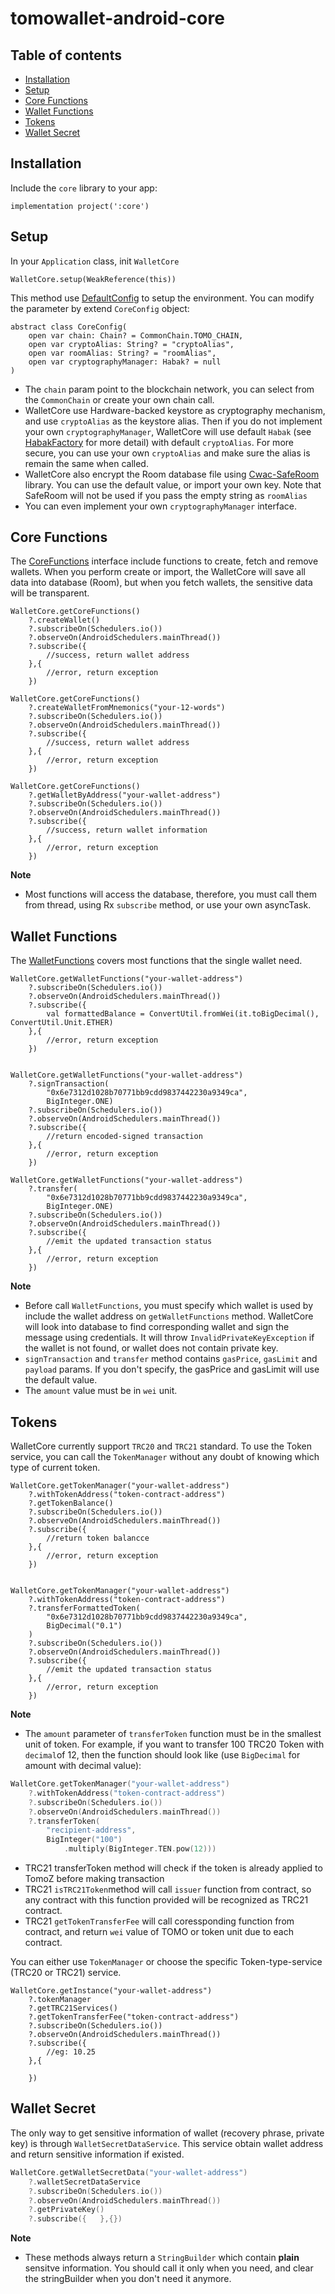 # tomowallet-android-core


## Table of contents

- [Installation](#installation)
- [Setup](#setup)
- [Core Functions](#core_function)
- [Wallet Functions](#wallet_functions)
- [Tokens](#tokens)
- [Wallet Secret](#wallet_secret)


## <a name=installation>Installation</a>

Include the `core` library to your app:

```
implementation project(':core')
```

## <a name=setup>Setup</a>

In your `Application` class, init `WalletCore`

```
WalletCore.setup(WeakReference(this))
```
This method use [DefaultConfig](core/src/main/java/com/tomochain/wallet/core/components/DefaultConfig.kt) to setup the environment. You can modify the parameter by extend `CoreConfig` object:

```
abstract class CoreConfig(
    open var chain: Chain? = CommonChain.TOMO_CHAIN,
    open var cryptoAlias: String? = "cryptoAlias",
    open var roomAlias: String? = "roomAlias",
    open var cryptographyManager: Habak? = null
)
```

- The `chain` param point to the blockchain network, you can select from the `CommonChain` or create your own chain call.
- WalletCore use Hardware-backed keystore as cryptography mechanism, and use `cryptoAlias` as the keystore alias. Then if you do not implement your own `cryptographyManager`, WalletCore will use default `Habak` (see [HabakFactory](core/src/main/java/com/tomochain/wallet/core/habak/HabakFactory.kt) for more detail) with default `cryptoAlias`. For more secure, you can use your own `cryptoAlias` and make sure the alias is remain the same when called.
- WalletCore also encrypt the Room database file using [Cwac-SafeRoom](https://github.com/commonsguy/cwac-saferoom) library. You can use the default value, or import your own key. Note that SafeRoom will not be used if you pass the empty string as `roomAlias`
- You can even implement your own `cryptographyManager` interface.


## <a name=core_function>Core Functions</a>

The [CoreFunctions](core/src/main/java/com/tomochain/wallet/core/components/CoreFunctions.kt) interface include functions to create, fetch and remove wallets. When you perform create or import, the WalletCore will save all data into database (Room), but when you fetch wallets, the sensitive data will be transparent. 

```
WalletCore.getCoreFunctions()
	?.createWallet()
	?.subscribeOn(Schedulers.io())
	?.observeOn(AndroidSchedulers.mainThread())
	?.subscribe({
		//success, return wallet address
	},{
		//error, return exception
	})
	
WalletCore.getCoreFunctions()
	?.createWalletFromMnemonics("your-12-words")
	?.subscribeOn(Schedulers.io())
	?.observeOn(AndroidSchedulers.mainThread())
	?.subscribe({
		//success, return wallet address
	},{
		//error, return exception
	})
		
WalletCore.getCoreFunctions()
	?.getWalletByAddress("your-wallet-address")
	?.subscribeOn(Schedulers.io())
	?.observeOn(AndroidSchedulers.mainThread())
	?.subscribe({
		//success, return wallet information
	},{
		//error, return exception
	})
```

**Note** 

- Most functions will access the database, therefore, you must call them from thread, using Rx `subscribe` method, or use your own asyncTask.



## <a name=wallet_functions>Wallet Functions</a>

The [WalletFunctions](core/src/main/java/com/tomochain/wallet/core/components/WalletFunctions.kt) covers most functions that the single wallet need.

```
WalletCore.getWalletFunctions("your-wallet-address")
	?.subscribeOn(Schedulers.io())
	?.observeOn(AndroidSchedulers.mainThread())
	?.subscribe({
		val formattedBalance = ConvertUtil.fromWei(it.toBigDecimal(), ConvertUtil.Unit.ETHER)
	},{
		//error, return exception
	})
		
		
WalletCore.getWalletFunctions("your-wallet-address")
	?.signTransaction(
		"0x6e7312d1028b70771bb9cdd9837442230a9349ca",
		BigInteger.ONE)
	?.subscribeOn(Schedulers.io())
	?.observeOn(AndroidSchedulers.mainThread())
	?.subscribe({
		//return encoded-signed transaction
	},{
		//error, return exception
	})
	
WalletCore.getWalletFunctions("your-wallet-address")
	?.transfer(
		"0x6e7312d1028b70771bb9cdd9837442230a9349ca",
		BigInteger.ONE)
	?.subscribeOn(Schedulers.io())
	?.observeOn(AndroidSchedulers.mainThread())
	?.subscribe({
		//emit the updated transaction status
	},{
		//error, return exception
	})
```

**Note** 

- Before call `WalletFunctions`, you must specify which wallet is used by include the wallet address on `getWalletFunctions` method. WalletCore will look into database to find corresponding wallet and sign the message using credentials. It will throw `InvalidPrivateKeyException` if the wallet is not found, or wallet does not contain private key.
- `signTransaction` and `transfer` method contains `gasPrice`, `gasLimit` and `payload` params. If you don't specify, the gasPrice and gasLimit will use the default value.
- The `amount` value must be in `wei` unit.


## <a name=tokens>Tokens</a>

WalletCore currently support `TRC20` and `TRC21` standard. To use the Token service, you can call the `TokenManager` without any doubt of knowing which type of current token.

```
WalletCore.getTokenManager("your-wallet-address")
	?.withTokenAddress("token-contract-address")
	?.getTokenBalance()
	?.subscribeOn(Schedulers.io())
	?.observeOn(AndroidSchedulers.mainThread())
	?.subscribe({
		//return token balancce
	},{
		//error, return exception
	})
	
	
WalletCore.getTokenManager("your-wallet-address")
	?.withTokenAddress("token-contract-address")
	?.transferFormattedToken(
		"0x6e7312d1028b70771bb9cdd9837442230a9349ca",
		BigDecimal("0.1")
	)
	?.subscribeOn(Schedulers.io())
	?.observeOn(AndroidSchedulers.mainThread())
	?.subscribe({
		//emit the updated transaction status
	},{
		//error, return exception
	})
```

**Note** 

- The `amount` parameter of `transferToken` function must be in the smallest unit of token. For example, if you want to transfer 100 TRC20 Token with `decimal`of 12, then the function should look like (use `BigDecimal` for amount with decimal value):

```kotlin
WalletCore.getTokenManager("your-wallet-address")
	?.withTokenAddress("token-contract-address")
	?.subscribeOn(Schedulers.io())
	?.observeOn(AndroidSchedulers.mainThread())
	?.transferToken(
		"recipient-address",
		BigInteger("100")
			.multiply(BigInteger.TEN.pow(12)))
```
- TRC21 transferToken method will check if the token is already applied to TomoZ before making transaction
- TRC21 `isTRC21Token`method will call `issuer` function from contract, so any contract with this function provided will be recognized as TRC21 contract.
- TRC21 `getTokenTransferFee` will call coressponding function from contract, and return `wei` value of TOMO or token unit due to each contract.

You can either use `TokenManager` or choose the specific Token-type-service (TRC20 or TRC21) service.

```
WalletCore.getInstance("your-wallet-address")
	?.tokenManager
	?.getTRC21Services()
	?.getTokenTransferFee("token-contract-address")
	?.subscribeOn(Schedulers.io())
	?.observeOn(AndroidSchedulers.mainThread())
	?.subscribe({
		//eg: 10.25
	},{
		
	})
``` 

## <a name=wallet_secret>Wallet Secret</a>

The only way to get sensitive information of wallet (recovery phrase, private key) is through `WalletSecretDataService`. This service obtain wallet address and return sensitive information if existed.

```kotlin
WalletCore.getWalletSecretData("your-wallet-address")
	?.walletSecretDataService
	?.subscribeOn(Schedulers.io())
	?.observeOn(AndroidSchedulers.mainThread())
	?.getPrivateKey()
	?.subscribe({	},{})
```

**Note** 

- These methods always return a `StringBuilder` which contain **plain** sensitve information. You should call it only when you need, and clear the stringBuilder when you don't need it anymore.

